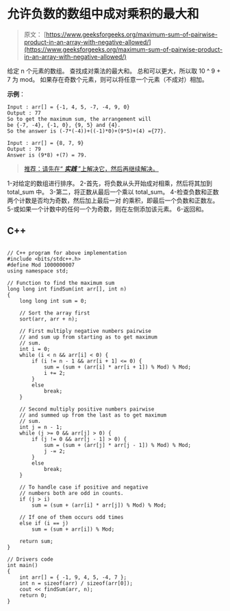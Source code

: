 # 允许负数的数组中成对乘积的最大和

> 原文： [https://www.geeksforgeeks.org/maximum-sum-of-pairwise-product-in-an-array-with-negative-allowed/](https://www.geeksforgeeks.org/maximum-sum-of-pairwise-product-in-an-array-with-negative-allowed/)

给定 n 个元素的数组。 查找成对乘法的最大和。 总和可以更大，所以取 10 ^ 9 + 7 为 mod。 如果存在奇数个元素，则可以将任意一个元素（不成对）相加。

**示例**：

```
Input : arr[] = {-1, 4, 5, -7, -4, 9, 0}
Output : 77
So to get the maximum sum, the arrangement will 
be {-7, -4}, {-1, 0}, {9, 5} and {4}.
So the answer is (-7*(-4))+((-1)*0)+(9*5)+(4) ={77}.

Input : arr[] = {8, 7, 9}
Output : 79
Answer is (9*8) +(7) = 79.

```

> [推荐：请先在“ ***实践*** ”上解决它，然后再继续解决。](https://practice.geeksforgeeks.org/problems/find-the-maximum-sum/0)

1-对给定的数组进行排序。
2-首先，将负数从头开始成对相乘，然后将其加到 total_sum 中。
3-第二，将正数从最后一个乘以 total_sum。
4-检查负数和正数两个计数是否均为奇数，然后加上最后一对
的乘积，即最后一个负数和正数左。
5-或如果一个计数中的任何一个为奇数，则在左侧添加该元素。
6-返回和。

## C++ 

```

// C++ program for above implementation 
#include <bits/stdc++.h> 
#define Mod 1000000007 
using namespace std; 

// Function to find the maximum sum 
long long int findSum(int arr[], int n) 
{ 
    long long int sum = 0; 

    // Sort the array first 
    sort(arr, arr + n); 

    // First multiply negative numbers pairwise 
    // and sum up from starting as to get maximum  
    // sum.  
    int i = 0; 
    while (i < n && arr[i] < 0) { 
        if (i != n - 1 && arr[i + 1] <= 0) { 
            sum = (sum + (arr[i] * arr[i + 1]) % Mod) % Mod; 
            i += 2; 
        } 
        else
            break; 
    } 

    // Second multiply positive numbers pairwise 
    // and summed up from the last as to get maximum  
    // sum. 
    int j = n - 1; 
    while (j >= 0 && arr[j] > 0) { 
        if (j != 0 && arr[j - 1] > 0) { 
            sum = (sum + (arr[j] * arr[j - 1]) % Mod) % Mod; 
            j -= 2; 
        } 
        else
            break; 
    } 

    // To handle case if positive and negative 
    // numbers both are odd in counts. 
    if (j > i) 
        sum = (sum + (arr[i] * arr[j]) % Mod) % Mod; 

    // If one of them occurs odd times 
    else if (i == j) 
        sum = (sum + arr[i]) % Mod; 

    return sum; 
} 

// Drivers code 
int main() 
{ 
    int arr[] = { -1, 9, 4, 5, -4, 7 }; 
    int n = sizeof(arr) / sizeof(arr[0]); 
    cout << findSum(arr, n); 
    return 0; 
} 

```